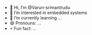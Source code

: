 - 👋 Hi, I’m @Varun-srimantrudu
- 👀 I’m interested in embedded systems
- 🌱 I’m currently learning ...
- 😄 Pronouns: ...
- ⚡ Fun fact: ...

<!---
Varun-srimantrudu/Varun-srimantrudu is a ✨ special ✨ repository because its `README.md` (this file) appears on your GitHub profile.
You can click the Preview link to take a look at your changes.
--->
